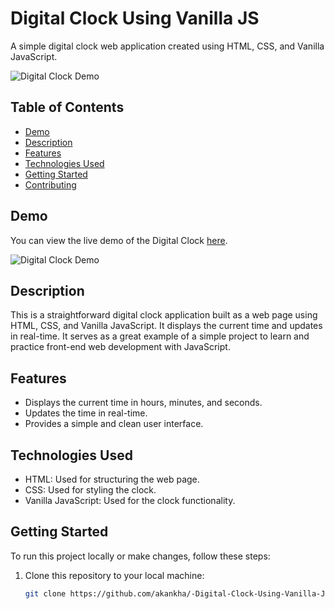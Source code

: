 # Digital Clock Using Vanilla JS

A simple digital clock web application created using HTML, CSS, and Vanilla JavaScript.

![Digital Clock Demo](https://img001.prntscr.com/file/img001/NGE4nzTpRiSgMYIKpSIhwA.png)

## Table of Contents

- [Demo](#demo)
- [Description](#description)
- [Features](#features)
- [Technologies Used](#technologies-used)
- [Getting Started](#getting-started)
- [Contributing](#contributing)

## Demo

You can view the live demo of the Digital Clock [here](https://akankha.github.io/-Digital-Clock-Using-Vanilla-JS/).

![Digital Clock Demo](https://img001.prntscr.com/file/img001/NGE4nzTpRiSgMYIKpSIhwA.png)

## Description

This is a straightforward digital clock application built as a web page using HTML, CSS, and Vanilla JavaScript. It displays the current time and updates in real-time. It serves as a great example of a simple project to learn and practice front-end web development with JavaScript.

## Features

- Displays the current time in hours, minutes, and seconds.
- Updates the time in real-time.
- Provides a simple and clean user interface.

## Technologies Used

- HTML: Used for structuring the web page.
- CSS: Used for styling the clock.
- Vanilla JavaScript: Used for the clock functionality.

## Getting Started

To run this project locally or make changes, follow these steps:

1. Clone this repository to your local machine:

   ```bash
   git clone https://github.com/akankha/-Digital-Clock-Using-Vanilla-JS.git
